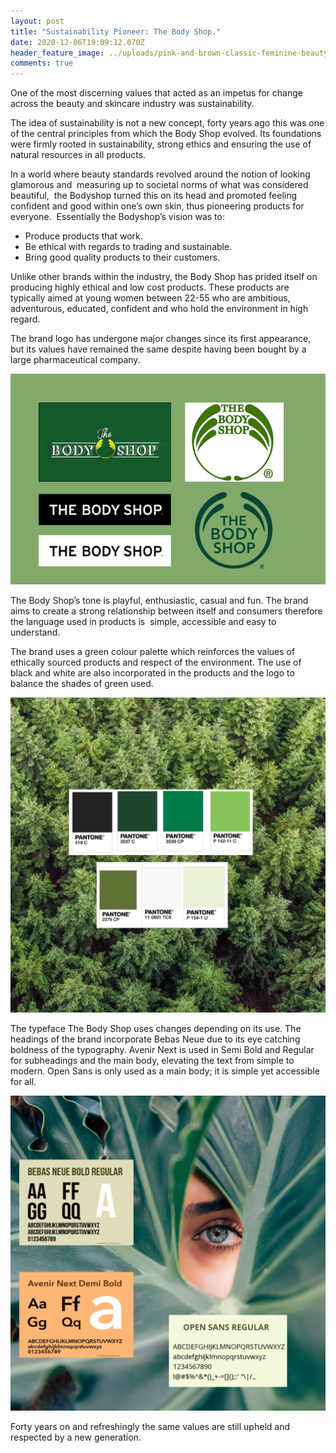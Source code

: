 ```yaml
---
layout: post
title: "Sustainability Pioneer: The Body Shop."
date: 2020-12-06T19:09:12.070Z
header_feature_image: ../uploads/pink-and-brown-classic-feminine-beauty-website.png
comments: true
---
```

One of the most discerning values that acted as an impetus for change across the beauty and skincare industry was sustainability. 

The idea of sustainability is not a new concept, forty years ago this was one of the central principles from which the Body Shop evolved. Its foundations were firmly rooted in sustainability, strong ethics and ensuring the use of natural resources in all products. 

In a world where beauty standards revolved around the notion of looking glamorous and  measuring up to societal norms of what was considered beautiful,  the Bodyshop turned this on its head and promoted feeling confident and good within one’s own skin, thus pioneering products for everyone.  Essentially the Bodyshop’s vision was to:

* Produce products that work.
* Be ethical with regards to trading and sustainable. 
* Bring good quality products to their customers.

Unlike other brands within the industry, the Body Shop has prided itself on producing highly ethical and low cost products. These products are typically aimed at young women between 22-55 who are ambitious, adventurous, educated, confident and who hold the environment in high regard.

The brand logo has undergone major changes since its first appearance, but its values have remained the same despite having been bought by a large pharmaceutical company.

![](../uploads/open-sans-2.png)

The Body Shop’s tone is playful, enthusiastic, casual and fun. The brand aims to create a strong relationship between itself and consumers therefore the language used in products is  simple, accessible and easy to understand. 

The brand uses a green colour palette which reinforces the values of ethically sourced products and respect of the environment. The use of black and white are also incorporated in the products and the logo to balance the shades of green used.

![](../uploads/untitled-design-18.png)

The typeface The Body Shop uses changes depending on its use. The headings of the brand incorporate Bebas Neue due to its eye catching boldness of the typography. Avenir Next is used in Semi Bold and Regular for subheadings and the main body, elevating the text from simple to modern. Open Sans is only used as a main body; it is simple yet accessible for all.

![](../uploads/open-sans.png)

Forty years on and refreshingly the same values are still upheld and respected by a new generation.